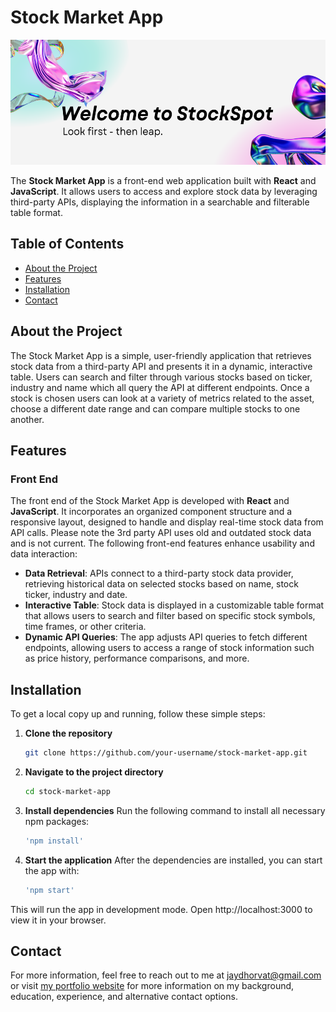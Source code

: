 # Stock Market App

<p align="center">
  <img src="./src/assets/images/welcome.png" alt="Stock Market Welcome" width="auto" height="200">
</p>

The **Stock Market App** is a front-end web application built with **React** and **JavaScript**. It allows users to access and explore stock data by leveraging third-party APIs, displaying the information in a searchable and filterable table format. 

## Table of Contents

- [About the Project](#about-the-project)
- [Features](#features)
- [Installation](#installation)
- [Contact](#contact)

## About the Project

The Stock Market App is a simple, user-friendly application that retrieves stock data from a third-party API and presents it in a dynamic, interactive table. Users can search and filter through various stocks based on ticker, industry and name which all query the API at different endpoints. Once a stock is chosen users can look at a variety of metrics related to the asset, choose a different date range and can compare multiple stocks to one another.

## Features

### Front End

The front end of the Stock Market App is developed with **React** and **JavaScript**. It incorporates an organized component structure and a responsive layout, designed to handle and display real-time stock data from API calls. Please note the 3rd party API uses old and outdated stock data and is not current. The following front-end features enhance usability and data interaction:

- **Data Retrieval**: APIs connect to a third-party stock data provider, retrieving historical data on selected stocks based on name, stock ticker, industry and date. 
- **Interactive Table**: Stock data is displayed in a customizable table format that allows users to search and filter based on specific stock symbols, time frames, or other criteria.
- **Dynamic API Queries**: The app adjusts API queries to fetch different endpoints, allowing users to access a range of stock information such as price history, performance comparisons, and more.

## Installation

To get a local copy up and running, follow these simple steps:

1. **Clone the repository**  
   ```bash
   git clone https://github.com/your-username/stock-market-app.git

2. **Navigate to the project directory**
    ```bash
    cd stock-market-app

3. **Install dependencies**
Run the following command to install all necessary npm packages:
    ```bash
    'npm install'

4. **Start the application**
After the dependencies are installed, you can start the app with:
    ```bash
    'npm start'

This will run the app in development mode. Open http://localhost:3000 to view it in your browser.

## Contact
For more information, feel free to reach out to me at jaydhorvat@gmail.com or visit [my portfolio website](https://jay-horvat.github.io/) for more information on my background, education, experience, and alternative contact options.
